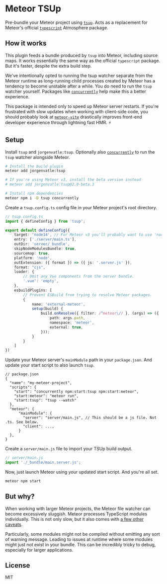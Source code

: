 # Meteor TSUp
Pre-bundle your Meteor project using [`tsup`](https://github.com/egoist/tsup#tsup). Acts as a replacement for Meteor's
official [`typescript`](https://guide.meteor.com/build-tool#typescript) Atmosphere package.

## How it works
This plugin feeds a bundle produced by `tsup` into Meteor, including source maps. It works essentially the same way as
the official `typescript` package. But it's faster, despite the extra build step.

We've intentionally opted to running the tsup watcher separate from the Meteor runtime as long-running child processes
created by Meteor has a tendency to become unstable after a while. You do need to run the `tsup` watcher yourself.
Packages like [`concurrently`](https://github.com/open-cli-tools/concurrently) help make this a better experience.

This package is intended only to speed up Meteor server restarts. If you're frustrated with slow updates when working
with client-side code, you should probably look at [`meteor-vite`](https://github.com/JorgenVatle/meteor-vite) 
drastically improves front-end developer experience through lightning fast HMR. ⚡ 

## Setup
Install `tsup` and `jorgenvatle:tsup`. Optionally also [`concurrently`](https://github.com/open-cli-tools/concurrently)
to run the `tsup` watcher alongside Meteor.

```sh
# Install the build plugin
meteor add jorgenvatle:tsup

# If you're using Meteor v3, install the beta version instead
# meteor add jorgenvatle:tsup@2.0-beta.3

# Install npm dependencies
meteor npm i -D tsup concurrently
```

Create a `tsup.config.ts` config file in your Meteor project's root directory. 
```ts
// tsup.config.ts
import { defineConfig } from 'tsup';

export default defineConfig({
    target: 'node14', // For Meteor v3 you'll probably want to use 'node21'
    entry: ['./server/main.ts'],
    outDir: 'server/_bundle',
    skipNodeModulesBundle: true,
    sourcemap: true,
    platform: 'node',
    outExtension: ({ format }) => ({ js: '.server.js' }),
    format: "cjs",
    loader: {
        // Omit any Vue components from the server bundle.
        '.vue': 'empty',
    },
    esbuildPlugins: [
        // Prevent ESBuild from trying to resolve Meteor packages.
        {
            name: 'external-meteor',
            setup(build) {
                build.onResolve({ filter: /^meteor\// }, (args) => ({
                    path: args.path,
                    namespace: 'meteor',
                    external: true,
                }));
            }
        }
    ]
})
```

Update your Meteor server's `mainModule` path in your `package.json`. And update your start script to also launch `tsup`.
```json5
// package.json
{
  "name": "my-meteor-project",
  "scripts": {
    "start": "concurrently npm:start:tsup npm:start:meteor",
    "start:meteor": "meteor run",
    "start:tsup": "tsup --watch"
  },
  "meteor": {
      "mainModule": {
        "server": "server/main.js", // This should be a js file. Not .ts. See below.
        "client": ...,
      }
  },
}
```

Create a `server/main.js` file to import your TSUp build output.

```js
// server/main.js
import './_bundle/main.server.js';
```

Now, just launch Meteor using your updated start script. And you're all set.
```sh
meteor npm start
```

## But why?
When working with larger Meteor projects, the Meteor file watcher can become excessively sluggish. Meteor processes
TypeScript modules individually. This is not only slow, but it also comes with 
[a few other caveats](https://github.com/meteor/meteor/tree/devel/packages/typescript#supported-typescript-features).

Particularly, some modules might not be compiled without emitting any sort of warning message. Leading to issues at 
runtime where some modules might just not exist in your bundle. This can be incredibly tricky to debug, especially for
larger applications.

## License
MIT